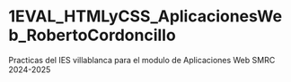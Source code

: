 # 1EVAL_HTMLyCSS_AplicacionesWeb_RobertoCordoncillo
Practicas del IES villablanca para el modulo de Aplicaciones Web SMRC 2024-2025
